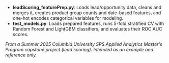 - **leadScoring_featurePrep.py**: Loads lead/opportunity data, cleans and merges it, creates product group counts and date-based features, and one-hot encodes categorical variables for modeling.  
- **test_models.py**: Loads prepared features, runs 5-fold stratified CV with Random Forest and LightGBM classifiers, and evaluates their ROC AUC scores.  

*From a Summer 2025 Columbia University SPS Applied Analytics Master's Program capstone project (lead scoring). Intended as an example and reference only.*
